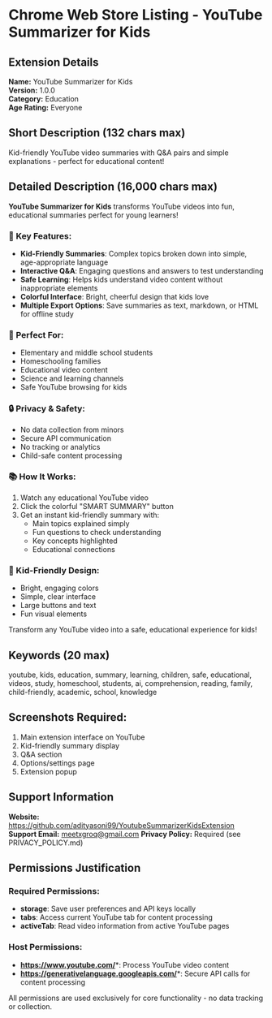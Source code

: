 # Chrome Web Store Listing - YouTube Summarizer for Kids

## Extension Details

**Name:** YouTube Summarizer for Kids  
**Version:** 1.0.0  
**Category:** Education  
**Age Rating:** Everyone

## Short Description (132 chars max)
Kid-friendly YouTube video summaries with Q&A pairs and simple explanations - perfect for educational content!

## Detailed Description (16,000 chars max)

**YouTube Summarizer for Kids** transforms YouTube videos into fun, educational summaries perfect for young learners!

### 🌟 Key Features:
- **Kid-Friendly Summaries**: Complex topics broken down into simple, age-appropriate language
- **Interactive Q&A**: Engaging questions and answers to test understanding
- **Safe Learning**: Helps kids understand video content without inappropriate elements
- **Colorful Interface**: Bright, cheerful design that kids love
- **Multiple Export Options**: Save summaries as text, markdown, or HTML for offline study

### 🎯 Perfect For:
- Elementary and middle school students
- Homeschooling families
- Educational video content
- Science and learning channels
- Safe YouTube browsing for kids

### 🔒 Privacy & Safety:
- No data collection from minors
- Secure API communication
- No tracking or analytics
- Child-safe content processing

### 📚 How It Works:
1. Watch any educational YouTube video
2. Click the colorful "SMART SUMMARY" button
3. Get an instant kid-friendly summary with:
   - Main topics explained simply
   - Fun questions to check understanding
   - Key concepts highlighted
   - Educational connections

### 🎨 Kid-Friendly Design:
- Bright, engaging colors
- Simple, clear interface
- Large buttons and text
- Fun visual elements

Transform any YouTube video into a safe, educational experience for kids!

## Keywords (20 max)
youtube, kids, education, summary, learning, children, safe, educational, videos, study, homeschool, students, ai, comprehension, reading, family, child-friendly, academic, school, knowledge

## Screenshots Required:
1. Main extension interface on YouTube
2. Kid-friendly summary display
3. Q&A section
4. Options/settings page
5. Extension popup

## Support Information
**Website:** https://github.com/adityasoni99/YoutubeSummarizerKidsExtension  
**Support Email:** meetxgroq@gmail.com
**Privacy Policy:** Required (see PRIVACY_POLICY.md)

## Permissions Justification

### Required Permissions:
- **storage**: Save user preferences and API keys locally
- **tabs**: Access current YouTube tab for content processing  
- **activeTab**: Read video information from active YouTube pages

### Host Permissions:
- **https://www.youtube.com/***: Process YouTube video content
- **https://generativelanguage.googleapis.com/***: Secure API calls for content processing

All permissions are used exclusively for core functionality - no data tracking or collection.
